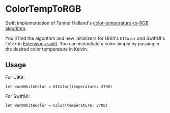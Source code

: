 # ColorTempToRGB
Swift implementation of Tanner Helland's [color-temperature-to-RGB algorithm](http://www.tannerhelland.com/4435/convert-temperature-rgb-algorithm-code).

You'll find the algorithm and new initializers for UIKit's `UIColor` and SwiftUI's `Color` in [Extensions.swift](https://github.com/davidf2281/ColorTempToRGB/blob/master/Sample%20Project/Extensions.swift). You can instantiate a color simply by passing in the desired color temperature in Kelvin.

## Usage

For UIKit:

`let warmWhiteColor = UIColor(temperature: 2700)`

For SwiftUI:

`let warmWhiteColor = Color(temperature: 2700)`
